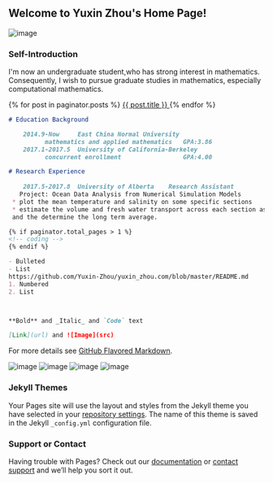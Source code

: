 ## Welcome to Yuxin Zhou's Home Page!     
![image](https://github.com/Yuxin-Zhou/yuxin_zhou.com/raw/master/111.png)

 
### Self-Introduction

I'm now an undergraduate student,who has strong interest in mathematics. Consequently, I wish to pursue graduate studies in mathematics, especially computational mathematics.

{% for post in paginator.posts %}
    <a href="{{ post.url }}">{{ post.title }}
</a>
{% endfor %}

```markdown
# Education Background

    2014.9-Now     East China Normal University       
          mathematics and applied mathematics   GPA:3.86
    2017.1-2017.5  University of California-Berkeley
          concurrent enrollment                 GPA:4.00

# Research Experience
    
    2017.5-2017.8  University of Alberta    Research Assistant
   Project: Ocean Data Analysis from Numerical Simulation Models
 * plot the mean temperature and salinity on some specific sections
 * estimate the volume and fresh water transport across each section as a timeseries
 and the determine the long term average.

{% if paginator.total_pages > 1 %}
<!-- coding -->
{% endif %}

- Bulleted
- List
https://github.com/Yuxin-Zhou/yuxin_zhou.com/blob/master/README.md
1. Numbered
2. List



**Bold** and _Italic_ and `Code` text

[Link](url) and ![Image](src)

```

For more details see [GitHub Flavored Markdown](https://guides.github.com/features/mastering-markdown/).

![image](https://github.com/Yuxin-Zhou/yuxin_zhou.com/blob/master/123.jpg)
![image](https://github.com/Yuxin-Zhou/yuxin_zhou.com/master/123.jpg)
![image](https://github.com/Yuxin-Zhou/yuxin_zhou.com/123.jpg)
![image](https://github.com/Yuxin-Zhou/yuxin_zhou.com/raw/master/123.jpg)

### Jekyll Themes

Your Pages site will use the layout and styles from the Jekyll theme you have selected in your [repository settings](https://github.com/Yuxin-Zhou/yuxin_zhou.github.com/settings). The name of this theme is saved in the Jekyll `_config.yml` configuration file.

### Support or Contact

Having trouble with Pages? Check out our [documentation](https://help.github.com/categories/github-pages-basics/) or [contact support](https://github.com/contact) and we’ll help you sort it out.
